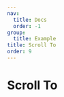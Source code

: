 ```yaml
---
nav:
  title: Docs
  order: -1
group:
  title: Example
title: Scroll To
order: 9
---
```


# Scroll To

<code src="../../../src/scroll-to.tsx" />
